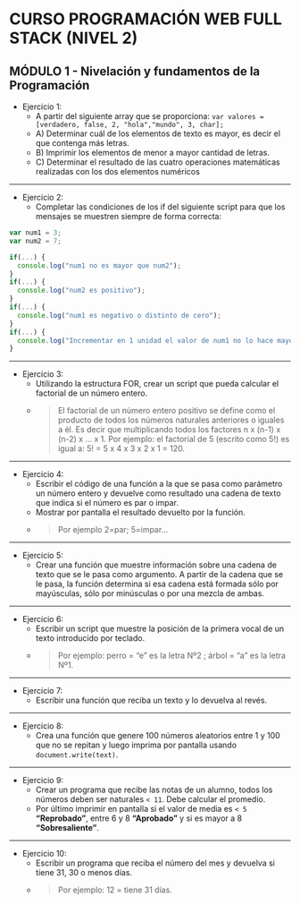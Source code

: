 # CURSO PROGRAMACIÓN WEB FULL STACK (NIVEL 2)

## MÓDULO 1 - Nivelación y fundamentos de la Programación

- Ejercicio 1:
  - A partir del siguiente array que se proporciona: `var valores = [verdadero, false, 2, "hola","mundo", 3, char];`
  - A) Determinar cuál de los elementos de texto es mayor, es decir el que contenga más letras.
  - B) Imprimir los elementos de menor a mayor cantidad de letras.
  - C) Determinar el resultado de las cuatro operaciones matemáticas realizadas con los dos elementos numéricos
---
- Ejercicio 2:
  - Completar las condiciones de los if del siguiente script para que los mensajes se muestren siempre de forma correcta:

```javascript
var num1 = 3;
var num2 = 7;

if(...) {
  console.log("num1 no es mayor que num2");
}
if(...) {
  console.log("num2 es positivo");
}
if(...) {
  console.log("num1 es negativo o distinto de cero");
}
if(...) {
  console.log("Incrementar en 1 unidad el valor de num1 no lo hace mayor o igual que num2"); 
}
```
---
- Ejercicio 3:
  - Utilizando la estructura FOR, crear un script que pueda calcular el factorial de un número entero.
  - > El factorial de un número entero positivo se define como el producto de todos los números naturales anteriores o iguales a él. Es decir que multiplicando todos los factores n x (n-1) x (n-2) x ... x 1. Por ejemplo: el factorial de 5 (escrito como 5!) es igual a: 5! = 5 x 4 x 3 x 2 x 1 = 120.
---
- Ejercicio 4:
  - Escribir el código de una función a la que se pasa como parámetro un número entero y devuelve como resultado una cadena de texto que indica si el número es par o impar. 
  - Mostrar por pantalla el resultado devuelto por la función.
  - > Por ejemplo 2=par; 5=impar…
---
- Ejercicio 5:
  - Crear una función que muestre información sobre una cadena de texto que se le pasa como argumento. A partir de la cadena que se le pasa, la función determina si esa cadena está formada sólo por mayúsculas, sólo por minúsculas o por una mezcla de ambas.
---
- Ejercicio 6:
  - Escribir un script que muestre la posición de la primera vocal de un texto introducido por teclado.
  - > Por ejemplo: perro = “e” es la letra Nº2 ; árbol = “a” es la letra Nº1.
---
- Ejercicio 7:
  - Escribir una función que reciba un texto y lo devuelva al revés.
---
- Ejercicio 8:
  - Crea una función que genere 100 números aleatorios entre 1 y 100 que no se repitan y luego imprima por pantalla usando `document.write(text)`.
---
- Ejercicio 9:
  - Crear un programa que recibe las notas de un alumno, todos los números deben ser naturales `< 11`. Debe calcular el promedio. 
  - Por último imprimir en pantalla si el valor de media es `< 5` **“Reprobado”**, entre 6 y 8 **“Aprobado”** y si es mayor a 8 **“Sobresaliente”**.
---
- Ejercicio 10:
  - Escribir un programa que reciba el número del mes y devuelva si tiene 31, 30 o menos días.
  - > Por ejemplo: 12 = tiene 31 días.



